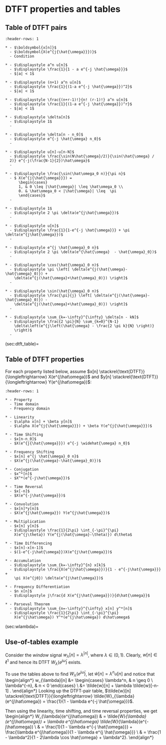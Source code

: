 # DTFT properties and tables

## Table of DTFT pairs
```{list-table}
:header-rows: 1

* - $\boldsymbol{x[n]}$ 
  - $\boldsymbol{X(e^{j{\hat{\omega}}})}$ 
  - Condition 

* - $\displaystyle a^n u[n]$ 
  - $\displaystyle \frac{1}{1 - a e^{-j \hat{\omega}}}$
  - $|a| < 1$ 
  
* - $\displaystyle (n+1) a^n u[n]$ 
  - $\displaystyle \frac{1}{(1-a e^{-j \hat{\omega}})^2}$
  - $|a| < 1$

* - $\displaystyle \frac{(n+r-1)!}{n! (r-1)!} a^n u[n]$ 
  - $\displaystyle \frac{1}{(1-a e^{-j \hat{\omega}})^r}$
  - $|a| < 1$

* - $\displaystyle \delta[n]$ 
  - $\displaystyle 1$
  -

* - $\displaystyle \delta[n - n_0]$ 
  - $\displaystyle e^{-j \hat{\omega} n_0}$
  -

* - $\displaystyle u[n]-u[n-N]$
  - $\displaystyle \frac{\sin(N\hat{\omega}/2)}{\sin(\hat{\omega} /
  2)} e^{-j(\frac{N-1}{2})\hat\omega}$
  -

* - $\displaystyle \frac{\sin(\hat\omega_0 n)}{\pi n}$
  - $ X(e^{j{\hat{\omega}}}) = 
      \begin{cases}
      1, & 0 \leq |\hat{\omega}| \leq \hat\omega_0 \\
      0. & \hat\omega_0 < |\hat{\omega}| \leq  \pi
      \end{cases}$
  -
  
* - $\displaystyle 1$ 
  - $\displaystyle 2 \pi \delta(e^{j\hat{\omega}})$
  - 

* - $\displaystyle u[n]$ 
  - $\displaystyle \frac{1}{1-e^{-j \hat{\omega}}} + \pi \delta(e^{j\hat{\omega}})$
  -

* - $\displaystyle e^{j \hat{\omega}_0 n}$ 
  - $\displaystyle 2 \pi \delta(e^{\hat{\omega}  - \hat{\omega}_0})$
  -

* - $\displaystyle \cos(\hat{\omega}_0 n)$ 
  - $\displaystyle \pi \left[ \delta(e^{j(\hat{\omega}-\hat{\omega}_0)}) + 
    \delta(e^{j(\hat{\omega}+\hat{\omega}_0)}) \right]$
  -

* - $\displaystyle \sin(\hat{\omega}_0 n)$
  - $\displaystyle \frac{\pi}{j} \left[ \delta(e^{j(\hat{\omega}-\hat{\omega}_0)}) - 
    \delta(e^{j(\hat{\omega}+\hat{\omega}_0)}) \right]$
  -
  
* - $\displaystyle \sum_{k=-\infty}^{\infty} \delta[n - kN]$
  - $\displaystyle \frac{2 \pi}{N} \sum_{k=0}^{N-1}
    \delta\left(e^{j\left(\hat{\omega} - \frac{2 \pi k}{N} \right)}
    \right)$
  - 
```

(sec:dtft_table)=
## Table of DTFT properties
For each property listed below, assume 
$x[n] \stackrel{\text{DTFT}}{\longleftrightarrow}
X(e^{j\hat\omega})$ and $y[n] \stackrel{\text{DTFT}}{\longleftrightarrow}
Y(e^{j\hat\omega})$:
```{list-table}
:header-rows: 1

* - Property
  - Time domain
  - Frequency domain

* - Linearity
  - $\alpha x[n] + \beta y[n]$
  - $\alpha X(e^{j{\hat{\omega}}}) + \beta Y(e^{j{\hat{\omega}}})$

* - Time Shifting
  - $x[n-n_0]$
  - $X(e^{j{\hat{\omega}}}) e^{-j \widehat{\omega} n_0}$

* - Frequency Shifting
  - $x[n] e^{j \hat{\omega}_0 n}$
  - $X(e^{j(\hat{\omega}-\hat{\omega}_0)})$

* - Conjugation 
  - $x^*[n]$
  - $X^*(e^{-j\hat{\omega}})$

* - Time Reversal
  - $x[-n]$ 
  - $X(e^{-j\hat{\omega}})$

* - Convolution
  - $x[n]*y[n]$
  - $X(e^{j\hat{\omega}}) Y(e^{j\hat{\omega}})$

* - Multiplication
  - $x[n] y[n]$
  - $\displaystyle \frac{1}{2\pi} \int_{-\pi}^{\pi}
    X(e^{j\theta}) Y(e^{j(\hat{\omega}-\theta)}) d\theta$
    
* - Time Differencing
  - $x[n]-x[n-1]$
  - $(1-e^{-j\hat{\omega}})X(e^{j\hat{\omega}})$

* - Accumulation
  - $\displaystyle \sum_{k=-\infty}^{n} x[k]$
  - $\displaystyle \frac{X(e^{j\hat{\omega}})}{1 - e^{-j\hat{\omega}}} + 
    \pi X(e^{j0}) \delta(e^{j\hat{\omega}})$

* - Frequency Differentiation
  - $n x[n]$
  - $\displaystyle j\frac{d X(e^{j\hat{\omega}})}{d\hat{\omega}}$

* - Parseval Theorem
  - $\displaystyle \sum_{n=-\infty}^{\infty} x[n] y^*[n]$
  - $\displaystyle \frac{1}{2\pi} \int_{-\pi}^{\pi}
    X(e^{j\hat\omega}) Y^*(e^{j\hat\omega}) d\hat\omega$
```

(sec:wlambda)=
## Use-of-tables example

Consider the *window* signal $w_{\lambda}[n] = \lambda^{|n|}$, where
$\lambda \in (0,1)$. Clearly, $w[n] \in \ell^1$ and hence its DTFT
$W_{\lambda}(e^{j\hat\omega})$ exists.

To use the tables above to find $W_{\lambda}(e^{j\hat\omega})$, let
$\tilde{w}[n] = \lambda^n u[n]$ and notice that
\begin{align*}
w_{\lambda}[n] 
&= \begin{cases}
    \lambda^n, & n \geq 0 \\
    \lambda^{-n}, & n < 0
 \end{cases}
\\
&= \tilde{w}[n] + \lambda \tilde{w}[-n-1] .
\end{align*}
Looking up the DTFT-pair table, $\tilde{w}[n]
\stackrel{\text{DTFT}}{\longleftrightarrow} 
\tilde{W}_{\lambda}(e^{j\hat\omega}) =  \frac{1}{1 - \lambda e^{-j
\hat{\omega}}}$.

Then using the linearity, time shifting, and time reversal properties,
we get
\begin{align*}
W_{\lambda}(e^{j\hat\omega})
& = \tilde{W}_{\lambda}(e^{j\hat\omega})  + 
  \lambda e^{j\hat\omega} \tilde{W}_{\lambda}(e^{-j\hat\omega}) 
\\
& = \frac{1}{1 - \lambda e^{-j \hat{\omega}}} + 
  \frac{\lambda e^{j\hat\omega}}{1 - \lambda e^{j \hat{\omega}}} 
\\
& = \frac{1 - \lambda^2}{1 - 2\lambda \cos \hat{\omega} + \lambda^2}.
\end{align*}
